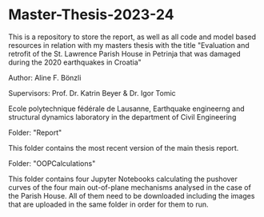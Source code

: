 # Master-Thesis-2023-24
This is a repository to store the report, as well as all code and model based resources in relation with my masters thesis with the title "Evaluation and retrofit of the St. Lawrence Parish House in Petrinja that was damaged during the 2020 earthquakes in Croatia"

Author: Aline F. Bönzli

Supervisors: Prof. Dr. Katrin Beyer & Dr. Igor Tomic

Ecole polytechnique fédérale de Lausanne, Earthquake engineerng and structural dynamics laboratory in the department of Civil Engineering

Folder: "Report"

This folder contains the most recent version of the main thesis report.

Folder: "OOPCalculations"

This folder contains four Jupyter Notebooks calculating the pushover curves of the four main out-of-plane mechanisms analysed in the case of the Parish House. All of them need to be downloaded including the images that are uploaded in the same folder in order for them to run.

